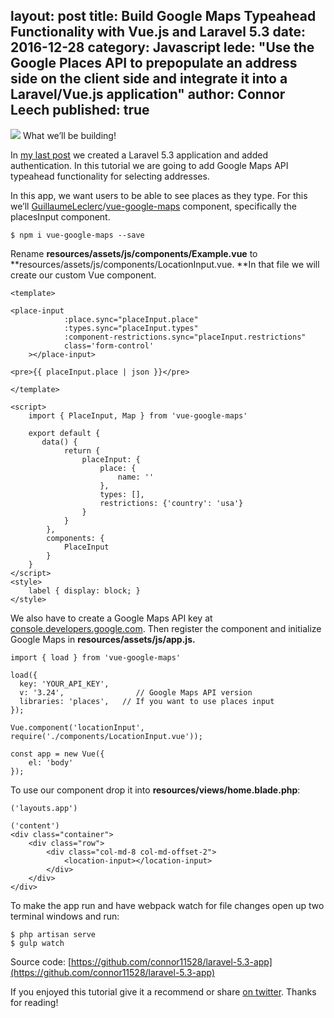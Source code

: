 layout: post
title: Build Google Maps Typeahead Functionality with Vue.js and Laravel 5.3
date: 2016-12-28
category: Javascript
lede: "Use the Google Places API to prepopulate an address side on the client side and integrate it into a Laravel/Vue.js application"
author: Connor Leech
published: true
---

![](https://cdn-images-1.medium.com/max/800/1*L8eYtCAprc3LGoVKhTTcWA.png)
<span class="figcaption_hack">What we’ll be building!</span>

In [my last
post](https://medium.com/@connorleech/generate-authentication-for-a-laravel-5-3-web-app-384781a5529f#.yvtkouxeh)
we created a Laravel 5.3 application and added authentication. In this tutorial
we are going to add Google Maps API typeahead functionality for selecting
addresses.

In this app, we want users to be able to see places as they type. For this we’ll
[GuillaumeLeclerc](https://github.com/GuillaumeLeclerc)/[vue-google-maps](https://github.com/GuillaumeLeclerc/vue-google-maps)
component, specifically the placesInput component.

    $ npm i vue-google-maps --save

Rename **resources/assets/js/components/Example.vue** to
**resources/assets/js/components/LocationInput.vue. **In that file we will
create our custom Vue component.

    <template>

    <place-input
                :place.sync="placeInput.place"
                :types.sync="placeInput.types"
                :component-restrictions.sync="placeInput.restrictions"
                class='form-control'
        ></place-input>

    <pre>{{ placeInput.place | json }}</pre>

    </template>

    <script>
        import { PlaceInput, Map } from 'vue-google-maps'

        export default {
           data() {
                return {
                    placeInput: {
                        place: {
                            name: ''
                        },
                        types: [],
                        restrictions: {'country': 'usa'}
                    }
                }
            },
            components: {
                PlaceInput
            }
        }
    </script>
    <style>
        label { display: block; }
    </style>

We also have to create a Google Maps API key at
[console.developers.google.com](http://console.developers.google.com/). Then
register the component and initialize Google Maps in
**resources/assets/js/app.js.**

    import { load } from 'vue-google-maps'

    load({
      key: 'YOUR_API_KEY',
      v: '3.24',                // Google Maps API version
      libraries: 'places',   // If you want to use places input
    });

    Vue.component('locationInput', require('./components/LocationInput.vue'));

    const app = new Vue({
        el: 'body'
    });

To use our component drop it into **resources/views/home.blade.php**:

    ('layouts.app')

    ('content')
    <div class="container">
        <div class="row">
            <div class="col-md-8 col-md-offset-2">
                <location-input></location-input>
            </div>
        </div>
    </div>

To make the app run and have webpack watch for file changes open up two terminal
windows and run:

    $ php artisan serve
    $ gulp watch

Source code:
[https://github.com/connor11528/laravel-5.3-app](https://github.com/connor11528/laravel-5.3-app)

If you enjoyed this tutorial give it a recommend or share [on
twitter](https://twitter.com/Connor11528). Thanks for reading!


